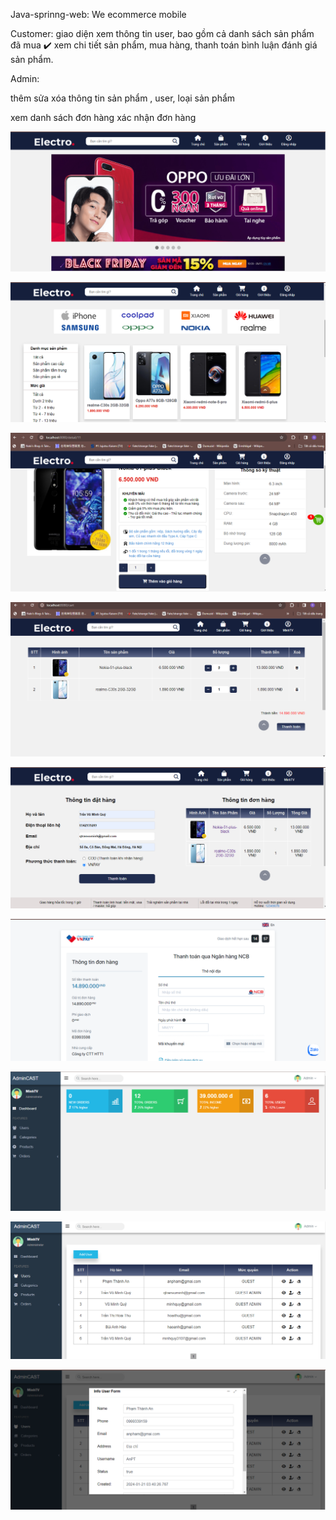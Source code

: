 Java-sprinng-web: We ecommerce mobile

Customer:
giao diện xem thông tin user,
bao gồm cả danh sách sản phẩm đã mua ✔️
xem chi tiết sản phẩm, mua hàng, thanh toán 
bình luận đánh giá sản phẩm.

Admin:

thêm sửa xóa thông tin sản phẩm , user, loại sản phẩm

xem danh sách đơn hàng
xác nhận đơn hàng

![index](imagesDemo/1.png)

![category](imagesDemo/2.png)

![detail-product](imagesDemo/4.png)

![cart](imagesDemo/9.png)

![checkout](imagesDemo/10.png)

![vnpay](imagesDemo/11.png)

![dashboard](imagesDemo/13.png)

![admin-user](imagesDemo/14.png)

![view-info-user](imagesDemo/15.png)

